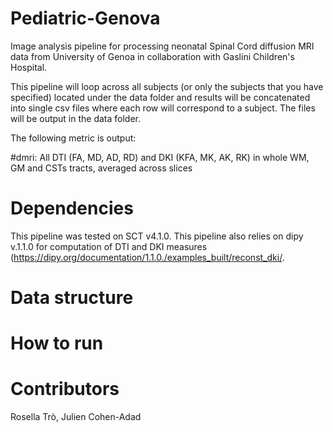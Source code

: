 # Pediatric-Genova
Image analysis pipeline for processing neonatal Spinal Cord diffusion MRI data from University of Genoa in collaboration with Gaslini Children's Hospital.

This pipeline will loop across all subjects (or only the subjects that you have specified) located under the data folder and results will be concatenated into single csv files where each row will correspond to a subject. The files will be output in the data folder.

The following metric is output:

#dmri: All DTI (FA, MD, AD, RD) and DKI (KFA, MK, AK, RK) in whole WM, GM and CSTs tracts, averaged across slices
# Dependencies 
This pipeline was tested on SCT v4.1.0. This pipeline also relies on dipy v.1.1.0 for computation of DTI and DKI measures (https://dipy.org/documentation/1.1.0./examples_built/reconst_dki/.
# Data structure
# How to run         
# Contributors
Rosella Trò, Julien Cohen-Adad
